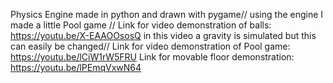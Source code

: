 Physics Engine made in python and drawn with pygame//
using the engine I made a little Pool game //
Link for video demonstration of balls:
https://youtu.be/X-EAAOOsosQ
in this video a gravity is simulated but this can easily be changed//
Link for video demonstration of Pool game:
https://youtu.be/lCiW1rW5FRU
Link for movable floor demonstration:
https://youtu.be/lPEmqVxwN64
